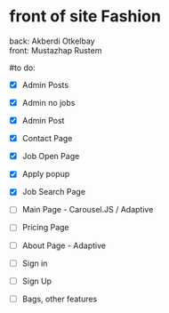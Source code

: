 # front of site Fashion

back: Akberdi Otkelbay  
front: Mustazhap Rustem 


#to do:
- [x] Admin Posts
- [x] Admin no jobs
- [x] Admin Post
- [x] Contact Page
- [x] Job Open Page
- [x] Apply popup
- [x] Job Search Page 
- [ ] Main Page - Carousel.JS / Adaptive
- [ ] Pricing Page 
- [ ] About Page - Adaptive
- [ ] Sign in 
- [ ] Sign Up
- [ ] Bags, other features

